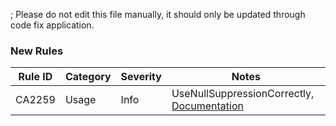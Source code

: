 ; Please do not edit this file manually, it should only be updated through code fix application.

### New Rules

Rule ID | Category | Severity | Notes
--------|----------|----------|-------
CA2259 | Usage | Info | UseNullSuppressionCorrectly, [Documentation](https://docs.microsoft.com/dotnet/fundamentals/code-analysis/quality-rules/CA2259)
